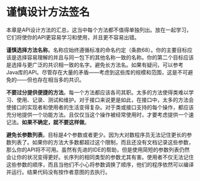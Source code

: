 # 谨慎设计方法签名

本章是API设计方法的汇总，这当中每个方法都不值得单独列出。放在一起学习，它们将使你的API更容易学习和使用，并且更不容易出错。

**谨慎选择方法名称**。名称应始终遵循标准的命名约定（条款68）。你的主要目标应该是选择容易理解的并且与同一包下的其他名称一致的名称。你的第二个目标应该是选择与更广泛的共识相一致的名字。避免长方法名。如果有疑问，可以参考Java库的API。尽管存在大量的矛盾——考虑到这些库的规模和范围，这是不可避免的——但也存在相当多的共识。

**不要过分提供便捷的方法**。每一个方法都应该各司其职。太多的方法使得类难以学习、使用、记录、测试和维护。对于接口来说更是如此，在接口中，太多的方法会使接口的实现者和使用者的生活变得复杂。对于类或接口支持的每个操作，都应该充分地提供一个功能方法。且仅仅当这个操作被经常使用时，才要考虑提供一个速记法。**如果不确定，就不要这样做**。

**避免长参数列表**。目标是4个参数或者更少。因为大对数程序员无法记住更长的参数列表了。如果你的方法大多数都超过这个限制，而且还没有文档记录这些参数，那么你的API将不可用。虽然有先进的IDE的帮助，但是使用简短的参数列表仍然会让你的状况变得更好。长序列的相同类型的参数尤其有害。使用者不仅无法记住这些参数的顺序，而且当他们不小心将参数调换了顺序，他们的程序依然可以编译并运行。结果代码没有按作者意图的去执行。